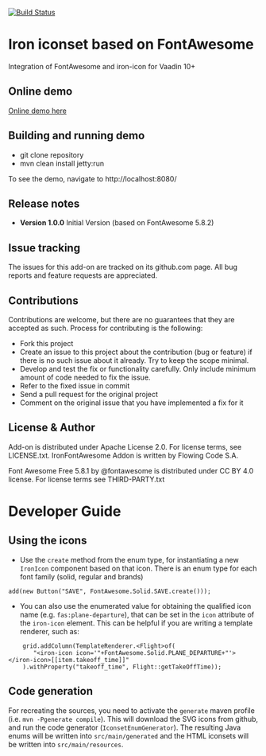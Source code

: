 [![Build Status](https://jenkins.flowingcode.com/job/FontAwesomeIronIconset-addon/badge/icon)](https://jenkins.flowingcode.com/job/FontAwesomeIronIconset-addon)

# Iron iconset based on FontAwesome

Integration of FontAwesome and iron-icon for Vaadin 10+

## Online demo

[Online demo here](http://addonsv10.flowingcode.com/font-awesome-iron-iconset)

## Building and running demo

- git clone repository
- mvn clean install jetty:run

To see the demo, navigate to http://localhost:8080/

## Release notes

- **Version 1.0.0** Initial Version (based on FontAwesome 5.8.2)

## Issue tracking

The issues for this add-on are tracked on its github.com page. All bug reports and feature requests are appreciated. 

## Contributions

Contributions are welcome, but there are no guarantees that they are accepted as such. Process for contributing is the following:

- Fork this project
- Create an issue to this project about the contribution (bug or feature) if there is no such issue about it already. Try to keep the scope minimal.
- Develop and test the fix or functionality carefully. Only include minimum amount of code needed to fix the issue.
- Refer to the fixed issue in commit
- Send a pull request for the original project
- Comment on the original issue that you have implemented a fix for it

## License & Author

Add-on is distributed under Apache License 2.0. For license terms, see LICENSE.txt.
IronFontAwesome Addon is written by Flowing Code S.A.

Font Awesome Free 5.8.1 by @fontawesome is distributed under CC BY 4.0 license. For license terms see THIRD-PARTY.txt


# Developer Guide

## Using the icons

- Use the `create` method from the enum type, for instantiating a new `IronIcon` component based on that icon. There is an enum type for each font family (solid, regular and brands)
```
add(new Button("SAVE", FontAwesome.Solid.SAVE.create()));
```

- You can also use the enumerated value for obtaining the qualified icon name (e.g. `fas:plane-departure`), that can be set in the `icon` attribute of the `iron-icon` element. This can be helpful if you are writing a template renderer, such as:
```
	grid.addColumn(TemplateRenderer.<Flight>of(
	   "<iron-icon icon='"+FontAwesome.Solid.PLANE_DEPARTURE+"'></iron-icon>[[item.takeoff_time]]"
	).withProperty("takeoff_time", Flight::getTakeOffTime));
```

## Code generation

For recreating the sources, you need to activate the `generate` maven profile (i.e. `mvn -Pgenerate compile`). This will download the SVG icons from github, and run the code generator (`IconsetEnumGenerator`). The resulting Java enums will be written into `src/main/generated` and the HTML iconsets will be written into `src/main/resources`.
